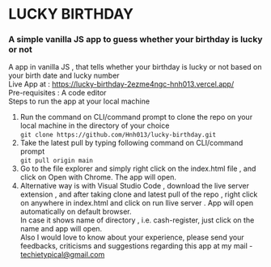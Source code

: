 # LUCKY BIRTHDAY   
### A simple vanilla JS app to guess whether your birthday is lucky or not     

A app in vanilla JS , that tells whether your birthday is lucky or not based on your birth date and lucky number   
Live App at :  https://lucky-birthday-2ezme4ngc-hnh013.vercel.app/    
Pre-requisites : A code editor    
Steps to run the app at your local machine    

1. Run the command on CLI/command prompt to clone the repo on your local machine in the directory of your choice  
`git clone https://github.com/Hnh013/lucky-birthday.git`    
2. Take the latest pull by typing following command on CLI/command prompt    
`git pull origin main`    
3. Go to the file explorer and simply right click on the index.html file , and click on Open with Chrome. The app will open.    
4. Alternative way is with Visual Studio Code , download the live server extension , and after taking clone and latest pull of the repo , right click on anywhere in index.html and click on run llive server . App will open automatically on default browser.    
In case it shows name of directory , i.e. cash-register, just click on the name and app will open.   
Also I would love to know about your experience, please send your feedbacks, criticisms and suggestions regarding this app at my mail - techietypical@gmail.com
